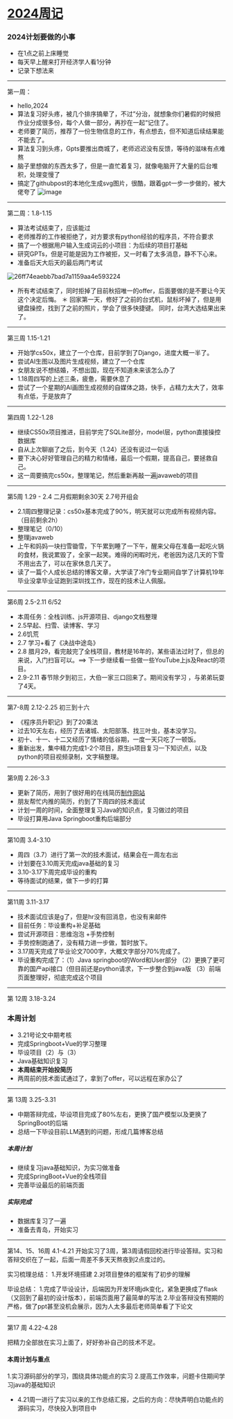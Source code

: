 # [2024周记](https://github.com/QiYongchuan/MyGitBlog/issues/59)

### 2024计划要做的小事
- 在1点之前上床睡觉
- 每天早上醒来打开经济学人看1分钟
- 记录下想法来

---

第一周：
* hello,2024
* 算法复习好头疼，被几个排序搞晕了，不过”分治，就想象你们暑假的时候把作业分成很多份，每个人做一部分，再抄在一起“记住了。
* 老师要了简历，推荐了一份生物信息的工作，有点想去，但不知道后续结果能不能去了。
* 算法复习到头疼，Gpts要推出商城了，老师迟迟没有反馈，等待的滋味有点难熬
* 脑子里想做的东西太多了，但是一直忙着复习，就像电脑开了大量的后台堆积，处理变慢了
* 搞定了githubpost的本地化生成svg图片，很酷，跟着gpt一步一步做的，被大佬夸了
![image](https://github.com/QiYongchuan/MyGitBlog/assets/105039020/9de398bc-4026-4f00-964c-793882e5872a)



---

第二周：1.8-1.15
* 算法考试结束了，应该能过
* 老师推荐的工作被拒绝了，对方要求有python经验的程序员，不符合要求
* 搞了一个根据用户输入生成词云的小项目：为后续的项目打基础
* 研究GPTs，但是可能是因为工作被拒，又一时看了太多消息，静不下心来。
* 准备后天大后天的最后两门考试

![26ff74eaebb7bad7a1159aa4e593224](https://github.com/QiYongchuan/MyGitBlog/assets/105039020/6a6d10d9-84e9-408c-9ed0-cedff6563a20)

* 所有考试结束了，同时拒掉了目前秋招唯一的offer，后面要做的是不要让今天这个决定后悔。
＊ 回家第一天，修好了之前的台式机，鼠标坏掉了，但是用键盘操控，找到了之前的照片，学会了很多快捷键。  同时，台湾大选结果出来了。



---

第三周 1.15-1.21

* 开始学cs50x，建立了一个仓库，目前学到了Django，进度大概一半了。
* 尝试AI生图以及图片生成视频，建立了一个仓库
* 女朋友说不想结婚，不想出国，现在不知道未来该怎么办了
* 1.18周四写的上述三条，疲惫，需要休息了
* 尝试了一个星期的AI画图生成视频的自媒体之路，快手，占精力太大了，效率有点低，于是放弃了

---

第四周 1.22-1.28
* 继续CS50x项目推进，目前学完了SQLite部分，model层，python直接操控数据库
* 自从上次聊崩了之后，到今天（1.24）还没有说过一句话
* 要下决心好好管理自己的精力和情绪，最后一个假期，提高自己，要拯救自己。
* 这一周要搞完cs50x，整理笔记，然后重新再敲一遍javaweb的项目


---

第5周 1.29 - 2.4     二月假期剩余30天  2.7号开组会
* 2.1周四整理记录：cs50x基本完成了90%，明天就可以完成所有视频内容。（目前剩余2h）
* 整理笔记（0/10）
* 整理javaweb
* 上午和妈妈一块扫雪锄雪，下午累到睡了一下午，醒来父母在准备一起吃火锅的食材，我说累毁了，全家一起笑。难得的闲暇时光，老爸因为这几天的下雪不用出去了，可以在家休息几天了。
* 读了一篇个人成长总结的博客文章，大学读了冷门专业期间自学了计算机19年毕业没拿毕业证跑到深圳找工作，现在的技术让人佩服。

---

第6周  2.5-2.11   6/52
* 本周任务：全栈训练、js开源项目、django文档整理
* 2.5早起、扫雪、读博客、学习
* 2.6饥荒
* 2.7 学习+看了《决战中途岛》
* 2.8 腊月29，看完敲完了全栈项目，教材是16年的，某些语法过时了，但总的来说，入门扫盲可以。==> 下一步继续看一些做一些YouTube上js及React的项目。
* 2.9-2.11 春节除夕到初三，大伯一家三口回来了。期间没有学习 ，与弟弟玩耍了4天。

---

第7-8周 2.12-2.25 初三到十六
* 《程序员升职记》到了20乘法
* 过去10天左右，经历了去诸城、太阳部落、找三叶虫，基本没学习。
* 初十、十一、十二又经历了情绪的低谷期，一度一天只吃了一顿饭。
* 重新出发，集中精力完成1-2个项目，原生js项目复习一下知识点，以及python的项目视频录制，文字稿整理。

---

第9周 2.26-3.3
* 更新了简历，用到了很好用的在线简历[制作网站](https://www.mujicv.com/editor/?id=120903)
* 朋友帮忙内推的简历，约到了下周四的技术面试
* 计划一周的时间，全面整理复习Java的知识点，复习做过的项目
* 毕设打算用Java Springboot重构后端部分


---

第10周  3.4-3.10
* 周四（3.7）进行了第一次的技术面试，结果会在一周左右出
* 计划要在3.10周天完成java基础的复习
* 3.10-3.17下周完成毕设的重构
* 等待面试的结果，做下一步的打算

---

第11周  3.11-3.17
* 技术面试应该是g了，但是hr没有回消息，也没有来邮件
* 目前任务：毕设重构+补足基础
* 尝试开源项目：思维泡泡  +手势控制
* 手势控制跑通了，没有精力进一步做，暂时放下。
* 3.17周天完成了毕业论文7000字，大概文字部分70%完成了。
* 毕设重构完成了：（1）Java springboot的Word和User部分  （2）更换了更可靠的国产api接口（但目前还是python请求，下一步整合到java版  （3）前端页面整理好，彻底完成这个项目


---

第 12周  3.18-3.24

### 本周计划
* 3.21号论文中期考核
* 完成Springboot+Vue的学习整理
* 毕设项目（2）与（3）
* Java基础知识复习
* **本周结束开始投简历**
* 两周前的技术面试通过了，拿到了offer，可以远程在家办公了

---

第 13周 3.25-3.31
* 中期答辩完成，毕设项目完成了80%左右，更换了国产模型以及更换了SpringBoot的后端
* 总结一下毕设目前LLM遇到的问题，形成几篇博客总结

##### 本周计划
* 继续复习java基础知识，为实习做准备
* 完成SpringBoot+Vue的全栈项目
* 完善毕设最后的前端页面

##### 实际完成
* 数据库复习了一遍
* 准备去青岛，开始实习


---

第14、15、16周 4.1-4.21
开始实习了3周，第3周请假回校进行毕设答辩。实习和答辩交织在了一起，后面一周差不多天天熬夜到2点度过的。

实习梳理总结：
1.开发环境搭建
2.对项目整体的框架有了初步的理解

毕设总结：
1.完成了毕设设计，后端因为开发环境jdk变化，紧急更换成了flask（又回到了最初的设计版本），前端页面用了最简单的写法
2.毕业答辩没有预期的严格，做了ppt甚至没机会展示，因为人太多最后老师简单看了下论文



---

第17 周 4.22-4.28

把精力全部放在实习上面了，好好弥补自己的技术不足。

#### 本周计划与重点
1.实习源码部分的学习，围绕具体功能点的实习
2.提高工作效率，问题卡住期间学习java的基础知识

* 4.21周一进行了实习以来的工作总结汇报，之后的方向：尽快弄明白功能点的源码实习，尽快投入到项目中
